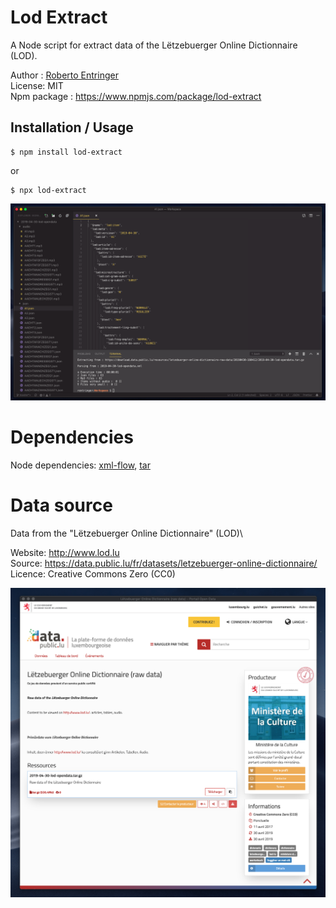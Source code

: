 # Lod Extract

A Node script for extract data of the Lëtzebuerger Online Dictionnaire (LOD).

Author : [Roberto Entringer](https://robertoentringer.com)<br>
License: MIT<br>
Npm package : https://www.npmjs.com/package/lod-extract

## Installation / Usage

```shell
$ npm install lod-extract
```
or

```shell
$ npx lod-extract
```

[![screenshot2.png](screenshot2.png)](screenshot2.png?raw=true)

# Dependencies

Node dependencies: [xml-flow](https://www.npmjs.com/package/xml-flow), [tar](https://www.npmjs.com/package/tar)

# Data source

Data from the "Lëtzebuerger Online Dictionnaire" (LOD)\

Website: http://www.lod.lu<br>
Source: https://data.public.lu/fr/datasets/letzebuerger-online-dictionnaire/<br>
Licence: Creative Commons Zero (CC0)

[![screenshot.png](screenshot.png)](https://data.public.lu/fr/datasets/letzebuerger-online-dictionnaire/)

